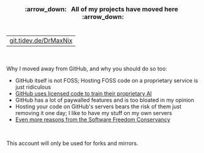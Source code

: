 <h3 align="center">:arrow_down: &nbsp; All of my projects have moved here &nbsp; :arrow_down:</h3>
<h1><table align="center"><tr><td><a href="https://git.tjdev.de/DrMaxNix">git.tjdev.de/DrMaxNix</a></td></tr></table></h1>
<br />

Why I moved away from GitHub, and why you should do so too:
- GitHub itself is not FOSS; Hosting FOSS code on a proprietary service is just ridiculous
- [GitHub uses licensed code to train their proprietary AI](https://githubcopilotlitigation.com)
- GitHub has a lot of paywalled features and is too bloated in my opinion
- Hosting your code on GitHub's servers bears the risk of them just removing it one day; I like to have my stuff on my own servers
- [Even more reasons from the Software Freedom Conservancy](https://sfconservancy.org/GiveUpGitHub)
<br />

This account will only be used for forks and mirrors.

